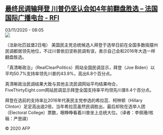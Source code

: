 <!--1604390136000-->
[最终民调输拜登 川普仍坚认会如4年前翻盘胜选 – 法国国际广播电台 - RFI](http://www.rfi.fr//cn/contenu/20201103-%E6%9C%80%E7%BB%88%E6%B0%91%E8%B0%83%E8%BE%93%E6%8B%9C%E7%99%BB-%E5%B7%9D%E6%99%AE%E4%BB%8D%E5%9D%9A%E8%AE%A4%E4%BC%9A%E5%A6%824%E5%B9%B4%E5%89%8D%E7%BF%BB%E7%9B%98%E8%83%9C%E9%80%89)
------

<div>03/11/2020 - 08:05</div><img src="https://s.rfi.fr/media/display/ea51fda0-1da7-11eb-b451-005056a964fe/w:310/p:16x9/int0013b.201103150504.jpg"><div class="t-content__body u-clearfix"><p>（法新社匹兹堡2日电）    美国民主党总统候选人拜登于选举日前在全国多数摇摆州民调都居领先地位，不过川普依旧坚称民调有误，表示自己会和2016年大选一样翻盘胜选。</p><p>    「真清晰政治」（RealClearPolitics）网站全国民调显示，拜登（Joe Biden）以平均50.7%支持率领先川普的43.9%，高出6.8个百分点。</p><p>    真清晰政治民调结果大致与其他主流民调网站平均结果吻合，FiveThirtyEight.com网站民调显示拜登全国支持率平均领先川普8.4个百分点。</p><p>    拜登在选前的支持率比2016年代表民主党参选的希拉蕊．柯林顿（Hillary Clinton）足足高出逾2倍，当年希拉蕊虽然民调胜出，最后却败在选举人团（Electoral College）票数，眼睁睁看着川普坐上总统大位。（译者：李佩珊/核稿：严思祺）</p><p class="t-copyright">© 2020 AFP</p>        </div>
